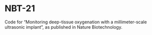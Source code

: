 # NBT-21
Code for “Monitoring deep-tissue oxygenation with a millimeter-scale ultrasonic implant”, as published in Nature Biotechnology.
